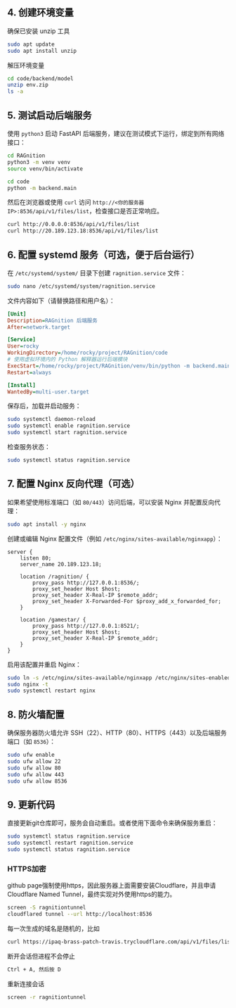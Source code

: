 ## 4. 创建环境变量

确保已安装 unzip 工具

```bash
sudo apt update
sudo apt install unzip
```

解压环境变量

```bash
cd code/backend/model
unzip env.zip
ls -a
```

## 5. 测试启动后端服务

使用 `python3` 启动 FastAPI 后端服务，建议在测试模式下运行，绑定到所有网络接口：

```bash
cd RAGnition
python3 -m venv venv
source venv/bin/activate
```

```bash
cd code
python -m backend.main
```

然后在浏览器或使用 `curl` 访问 `http://<你的服务器IP>:8536/api/v1/files/list`，检查接口是否正常响应。

```bash
curl http://0.0.0.0:8536/api/v1/files/list
curl http://20.189.123.18:8536/api/v1/files/list
```

## 6. 配置 systemd 服务（可选，便于后台运行）

在 `/etc/systemd/system/` 目录下创建 `ragnition.service` 文件：

```bash
sudo nano /etc/systemd/system/ragnition.service
```

文件内容如下（请替换路径和用户名）：

```ini
[Unit]
Description=RAGnition 后端服务
After=network.target

[Service]
User=rocky
WorkingDirectory=/home/rocky/project/RAGnition/code
# 使用虚拟环境内的 Python 解释器运行后端模块
ExecStart=/home/rocky/project/RAGnition/venv/bin/python -m backend.main
Restart=always

[Install]
WantedBy=multi-user.target
```

保存后，加载并启动服务：

```bash
sudo systemctl daemon-reload
sudo systemctl enable ragnition.service
sudo systemctl start ragnition.service
```

检查服务状态：

```bash
sudo systemctl status ragnition.service
```

## 7. 配置 Nginx 反向代理（可选）

如果希望使用标准端口（如 `80/443`）访问后端，可以安装 Nginx 并配置反向代理：

```bash
sudo apt install -y nginx
```

创建或编辑 Nginx 配置文件（例如 `/etc/nginx/sites-available/nginxapp`）：

```nginx
server {
    listen 80;
    server_name 20.189.123.18;

    location /ragnition/ {
        proxy_pass http://127.0.0.1:8536/;
        proxy_set_header Host $host;
        proxy_set_header X-Real-IP $remote_addr;
        proxy_set_header X-Forwarded-For $proxy_add_x_forwarded_for;
    }

    location /gamestar/ {
        proxy_pass http://127.0.0.1:8521/;
        proxy_set_header Host $host;
        proxy_set_header X-Real-IP $remote_addr;
    }
}
```

启用该配置并重启 Nginx：

```bash
sudo ln -s /etc/nginx/sites-available/nginxapp /etc/nginx/sites-enabled/nginxapp
sudo nginx -t
sudo systemctl restart nginx
```

## 8. 防火墙配置

确保服务器防火墙允许 SSH（22）、HTTP（80）、HTTPS（443）以及后端服务端口（如 `8536`）：

```bash
sudo ufw enable
sudo ufw allow 22
sudo ufw allow 80
sudo ufw allow 443
sudo ufw allow 8536
```

## 9. 更新代码

直接更新git仓库即可，服务会自动重启。或者使用下面命令来确保服务重启：
```bash
sudo systemctl status ragnition.service
sudo systemctl restart ragnition.service
sudo systemctl status ragnition.service
```

### HTTPS加密

github page强制使用https，因此服务器上面需要安装Cloudflare，并且申请Cloudflare Named Tunnel，最终实现对外使用https的能力。

```bash
screen -S ragnitiontunnel
cloudflared tunnel --url http://localhost:8536
```

每一次生成的域名是随机的，比如

```bash
curl https://ipaq-brass-patch-travis.trycloudflare.com/api/v1/files/list
```

断开会话但进程不会停止

```bash
Ctrl + A, 然后按 D
```

重新连接会话

```bash
screen -r ragnitiontunnel
```